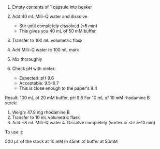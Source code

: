 1. Empty contents of 1 capsule into beaker

2. Add 40 mL Milli-Q water and dissolve
   - Stir until completely dissolved (<5 min)
   - This gives you 40 mL of 50 mM buffer

3. Transfer to 100 mL volumetric flask

4. Add Milli-Q water to 100 mL mark

5. Mix thoroughly

6. Check pH with meter:
   - Expected: pH 9.6
   - Acceptable: 9.5-9.7
   - This is close enough to the paper's 9.4

Result: 100 mL of 20 mM buffer, pH 9.6
For 10 mL of 10 mM rhodamine B stock: 
1. Weigh: 47.9 mg rhodamine B
2. Transfer to 10 mL volumetric flask 
3. Add ~8 mL Milli-Q water 4. Dissolve completely (vortex or stir 5-10 min)

To use it:

500 $\mu L$ of the stock at 10 mM in 45mL of buffer at 50mM
